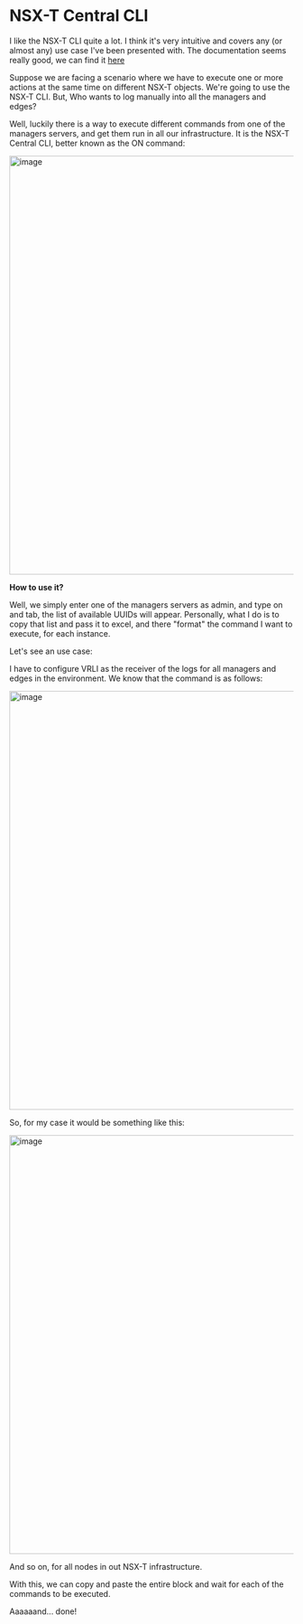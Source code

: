 <h1> NSX-T Central CLI </h1>

I like the NSX-T CLI quite a lot. I think it's very intuitive and covers any (or almost any) use case I've been presented with. The documentation seems really good, we can find it <a href="https://vdc-download.vmware.com/vmwb-repository/dcr-public/cc42e3c1-eb34-4567-a916-147e79798957/8264605c-a5e1-49a8-b603-cc78621eeeab/cli.html.">here</a> 


Suppose we are facing a scenario where we have to execute one or more actions at the same time on different NSX-T objects. We're going to use the NSX-T CLI. But, Who wants to log manually into all the managers and edges?

Well, luckily there is a way to execute different commands from one of the managers servers, and get them run in all our infrastructure. It is the NSX-T Central CLI, better known as the ON command:


<img width="741" alt="image" src="https://user-images.githubusercontent.com/51407995/163097614-590de761-8bad-4a44-ac58-4eea4c94e4bf.png">



<b>How to use it? </b>

Well, we simply enter one of the managers servers as admin, and type on and tab, the list of available UUIDs will appear.
Personally, what I do is to copy that list and pass it to excel, and there "format" the command I want to execute, for each instance.


Let's see an use case:


I have to configure VRLI as the receiver of the logs for all managers and edges in the environment. We know that the command is as follows:

<img width="741" alt="image" src="https://user-images.githubusercontent.com/130717306/231923043-5ee22215-aaa3-4a4f-a3d9-aa19af32039e.png">



So, for my case it would be something like this:

<img width="741" alt="image" src="https://user-images.githubusercontent.com/51407995/163097839-f9890524-72b3-4a9a-9e63-06526147ee71.png">


And so on,  for all nodes in out NSX-T infrastructure.


With this, we can copy and paste the entire block and wait for each of the commands to be executed. 

Aaaaaand... done!
